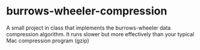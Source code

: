# burrows-wheeler-compression
A small project in class that implements the burrows-wheeler data compression algorithm.
It runs slower but more effectively than your typical Mac compression program (gzip)
